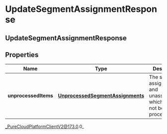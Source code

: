 # UpdateSegmentAssignmentResponse

## UpdateSegmentAssignmentResponse

## Properties

|Name | Type | Description | Notes|
|------------ | ------------- | ------------- | -------------|
| **unprocessedItems** | [**UnprocessedSegmentAssignments**](UnprocessedSegmentAssignments) | The segment assignments and unassignments which could not be processed. | |



_PureCloudPlatformClientV2@173.0.0_
